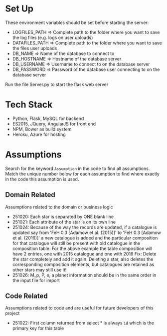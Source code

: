 # Set Up
These environment variables should be set before starting the server:

- LOGFILES_PATH => Complete path to the folder where you want to save the log files (e.g. logs on user uploads) 
- DATAFILES_PATH => Complete path to the folder where you want to save the files user uploads
- DB_NAME => Name of the database to connect to
- DB_HOSTNAME => Hostname of the database server
- DB_USERNAME => Username to connect to on the database server
- DB_PASSWORD => Password of the database user connecting to on the database server

Run the file Server.py to start the flask web server

# Tech Stack

- Python, Flask, MySQL for backend
- ES2015, JQuery, AngularJS for front end
- NPM, Bower as build system
- Heroku, Azure for hosting

# Assumptions

Search for the keyword `Assumption` in the code to find all assumptions. Match the unique number below for each assumption to find where exactly in the code this assumption is used.

## Domain Related

Assumptions related to the domain or business logic

- 251020: Each star is separated by ONE blank line
- 251021: Each attribute of the star is on its own line
- 251024: Because of the way the records are updated, if a catalogue is updated say from 'FeH 0.3 [Adamow et al. (2015)]' to 'FeH 0.3 [Adamow et al. (2016)]' a new catalogue is added and the particular composition for that catalogue will still be present with old catalogue in the composition table. For the above example the table composition will have 2 entries, one with 2015 catalogue and one with 2016 Fix: Delete the star completely and add it again. Deleting a star, also deletes the corresponding composition elements, but catalogues are retained as other stars may still use it!
- 251026: M_p, P, e, a planet information should be in the same order in the input file for import

## Code Related

Assumptions related to code and are useful for future developers of this project

- 251022: First column returned from select * is always `id` which is the primary key for this table